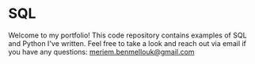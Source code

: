 # SQL

Welcome to my portfolio! This code repository contains examples of SQL and Python I've written. Feel free to take a look and reach out via email if you have any questions: meriem.benmellouk@gmail.com
